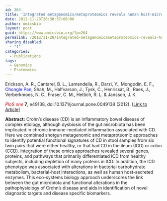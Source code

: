 ```yaml
---
id: 264
title: 'Integrated metagenomics/metaproteomics reveals human host-microbiota signatures of Crohn&#8217;s disease.'
date: 2012-11-28T20:30:37+00:00
author: omicsbio
layout: post
guid: https://www.omicsbio.org/?p=264
permalink: /2012/11/28/integrated-metagenomicsmetaproteomics-reveals-human-host-microbiota-signatures-of-crohns-disease/
sharing_disabled:
  - "1"
categories:
  - Publications
tags:
  - Genomics
  - Proteomics
---
```

Erickson, A. R., Cantarel, B. L., Lamendella, R., Darzi, Y., Mongodin, E. F., <span style="color: #0000ff;">Chongle Pan</span>, Shah, M., Halfvarson, J., Tysk, C., Henrissat, B., Raes, J., Verberkmoes, N. C., Fraser, C. M., Hettich, R. L. & Jansson, J. K.

<span style="color: #ff0000;"><em>PloS one</em> </span>**7**, e49138, doi:10.1371/journal.pone.0049138 (2012). [[Link to Article](http://www.plosone.org/article/info%3Adoi%2F10.1371%2Fjournal.pone.0049138)]

<!--more-->

**Abstract:** Crohn&#8217;s disease (CD) is an inflammatory bowel disease of complex etiology, although dysbiosis of the gut microbiota has been implicated in chronic immune-mediated inflammation associated with CD. Here we combined shotgun metagenomic and metaproteomic approaches to identify potential functional signatures of CD in stool samples from six twin pairs that were either healthy, or that had CD in the ileum (ICD) or colon (CCD). Integration of these omics approaches revealed several genes, proteins, and pathways that primarily differentiated ICD from healthy subjects, including depletion of many proteins in ICD. In addition, the ICD phenotype was associated with alterations in bacterial carbohydrate metabolism, bacterial-host interactions, as well as human host-secreted enzymes. This eco-systems biology approach underscores the link between the gut microbiota and functional alterations in the pathophysiology of Crohn&#8217;s disease and aids in identification of novel diagnostic targets and disease specific biomarkers.